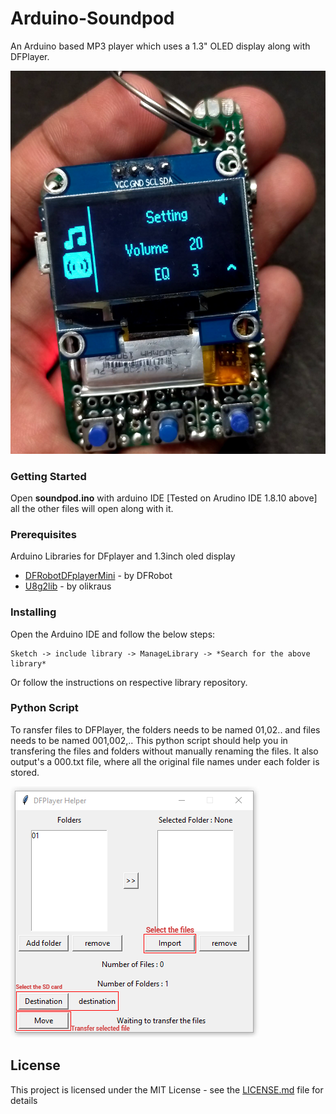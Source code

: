# Arduino-Soundpod
An Arduino based MP3 player which uses a 1.3" OLED display along with DFPlayer.

![Soundpod final build](https://github.com/caneto/Programacao-C-para-Arduino/blob/main/Projetos/Arduino-Soundpod/Circuit%20diagram/SoundPod.png)

### Getting Started

Open **soundpod.ino** with arduino IDE [Tested on Arudino IDE 1.8.10 above]
all the other files will open along with it.

### Prerequisites

Arduino Libraries for DFplayer and 1.3inch oled display

* [DFRobotDFplayerMini](https://github.com/DFRobot/DFRobotDFPlayerMini) - by DFRobot
* [U8g2lib](https://github.com/olikraus/u8g2) - by olikraus

### Installing

Open the Arduino IDE and follow the below steps:
```
Sketch -> include library -> ManageLibrary -> *Search for the above library*
```
Or
follow the instructions on respective library repository.

### Python Script

To ransfer files to DFPlayer, the folders needs to be named 01,02.. and files needs to be named 001,002,.. 
This python script should help you in transfering the files and folders without manually renaming the files.
It also output's a 000.txt file, where all the original file names under each folder is stored.

![Soundpod final build](https://github.com/caneto/Programacao-C-para-Arduino/blob/main/Projetos/Arduino-Soundpod/DFPlayer_Helper/DFplayer%20Helper.png)

## License

This project is licensed under the MIT License - see the [LICENSE.md](https://github.com/caneto/Programacao-C-para-Arduino/blob/main/Projetos/Arduino-Soundpod/LICENSE) file for details

